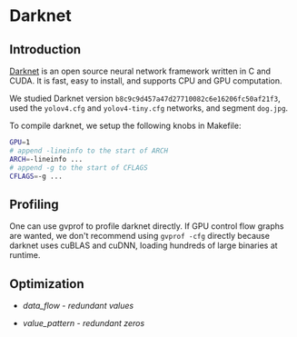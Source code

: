 # Darknet

## Introduction

[Darknet](https://github.com/AlexeyAB/darknet) is an open source neural network framework written in C and CUDA. It is fast, easy to install, and supports CPU and GPU computation.

We studied Darknet version `b8c9c9d457a47d27710082c6e16206fc50af21f3`, used the `yolov4.cfg` and `yolov4-tiny.cfg` networks, and segment `dog.jpg`.

To compile darknet, we setup the following knobs in Makefile:

```bash
GPU=1
# append -lineinfo to the start of ARCH
ARCH=-lineinfo ...
# append -g to the start of CFLAGS
CFLAGS=-g ...
```

## Profiling

One can use gvprof to profile darknet directly. If GPU control flow graphs are wanted, we don't recommend using `gvprof -cfg` directly because darknet uses cuBLAS and cuDNN, loading hundreds of large binaries at runtime. 

## Optimization

- *data_flow* - *redundant values*

- *value_pattern* - *redundant zeros*